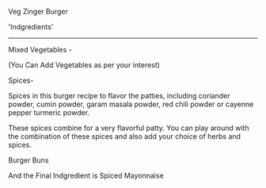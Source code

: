 
Veg Zinger Burger 


'Indgredients'

--------------------

Mixed Vegetables - 

(You Can Add Vegetables as per your interest)


Spices-

Spices in this burger recipe to flavor the patties, including
coriander powder,
cumin powder,
garam masala powder,
red chili powder or cayenne pepper 
turmeric powder. 

These spices combine for a very flavorful patty. You can play around with the combination of these spices and also add your choice of herbs and spices. 


Burger Buns

And the Final Indgredient is Spiced Mayonnaise



